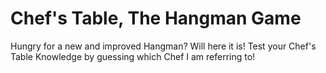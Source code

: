 # Chef's Table, The Hangman Game
Hungry for a new and improved Hangman? Will here it is! Test your Chef's Table Knowledge by guessing which Chef I am referring to!
